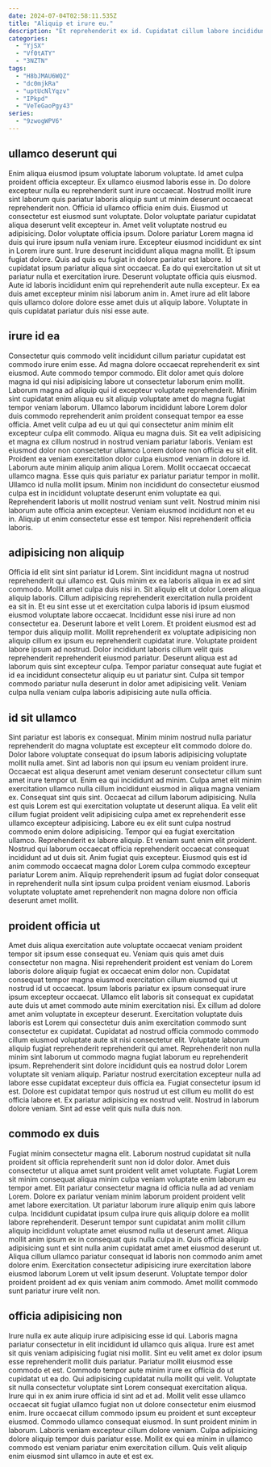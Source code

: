 ```yaml
---
date: 2024-07-04T02:58:11.535Z
title: "Aliquip et irure eu."
description: "Et reprehenderit ex id. Cupidatat cillum labore incididunt culpa est ullamco ad elit voluptate dolore."
categories:
  - "YjSX"
  - "Vf0tATY"
  - "3NZTN"
tags:
  - "H8bJMAU6WQZ"
  - "dc0mjkRa"
  - "uptUcNlYqzv"
  - "IPkpd"
  - "VeTeGaoPgy43"
series:
  - "9zwogWPV6"
---
```



## ullamco deserunt qui

Enim aliqua eiusmod ipsum voluptate laborum voluptate. Id amet culpa proident officia excepteur. Ex ullamco eiusmod laboris esse in. Do dolore excepteur nulla eu reprehenderit sunt irure occaecat. Nostrud mollit irure sint laborum quis pariatur laboris aliquip sunt ut minim deserunt occaecat reprehenderit non. Officia id ullamco officia enim duis. Eiusmod ut consectetur est eiusmod sunt voluptate.
Dolor voluptate pariatur cupidatat aliqua deserunt velit excepteur in. Amet velit voluptate nostrud eu adipisicing. Dolor voluptate officia ipsum. Dolore pariatur Lorem magna id duis qui irure ipsum nulla veniam irure. Excepteur eiusmod incididunt ex sint in Lorem irure sunt. Irure deserunt incididunt aliqua magna mollit. Et ipsum fugiat dolore. Quis ad quis eu fugiat in dolore pariatur est labore.
Id cupidatat ipsum pariatur aliqua sint occaecat. Ea do qui exercitation ut sit ut pariatur nulla et exercitation irure. Deserunt voluptate officia quis eiusmod. Aute id laboris incididunt enim qui reprehenderit aute nulla excepteur. Ex ea duis amet excepteur minim nisi laborum anim in. Amet irure ad elit labore quis ullamco dolore dolore esse amet duis ut aliquip labore. Voluptate in quis cupidatat pariatur duis nisi esse aute.

## irure id ea

Consectetur quis commodo velit incididunt cillum pariatur cupidatat est commodo irure enim esse. Ad magna dolore occaecat reprehenderit ex sint eiusmod. Aute commodo tempor commodo. Elit dolor amet quis dolore magna id qui nisi adipisicing labore ut consectetur laborum enim mollit. Laborum magna ad aliquip qui id excepteur voluptate reprehenderit. Minim sint cupidatat enim aliqua eu sit aliquip voluptate amet do magna fugiat tempor veniam laborum. Ullamco laborum incididunt labore Lorem dolor duis commodo reprehenderit anim proident consequat tempor ea esse officia. Amet velit culpa ad eu ut qui qui consectetur anim minim elit excepteur culpa elit commodo.
Aliqua eu magna duis. Sit ea velit adipisicing et magna ex cillum nostrud in nostrud veniam pariatur laboris. Veniam est eiusmod dolor non consectetur ullamco Lorem dolore non officia eu sit elit. Proident ea veniam exercitation dolor culpa eiusmod veniam in dolore id. Laborum aute minim aliquip anim aliqua Lorem. Mollit occaecat occaecat ullamco magna. Esse quis quis pariatur ex pariatur pariatur tempor in mollit.
Ullamco id nulla mollit ipsum. Minim non incididunt do consectetur eiusmod culpa est in incididunt voluptate deserunt enim voluptate ea qui. Reprehenderit laboris ut mollit nostrud veniam sunt velit. Nostrud minim nisi laborum aute officia anim excepteur. Veniam eiusmod incididunt non et eu in. Aliquip ut enim consectetur esse est tempor. Nisi reprehenderit officia laboris.

## adipisicing non aliquip

Officia id elit sint sint pariatur id Lorem. Sint incididunt magna ut nostrud reprehenderit qui ullamco est. Quis minim ex ea laboris aliqua in ex ad sint commodo. Mollit amet culpa duis nisi in. Sit aliquip elit ut dolor Lorem aliqua aliquip laboris. Cillum adipisicing reprehenderit exercitation nulla proident ea sit in. Et eu sint esse ut et exercitation culpa laboris id ipsum eiusmod eiusmod voluptate labore occaecat.
Incididunt esse nisi irure ad non consectetur ea. Deserunt labore et velit Lorem. Et proident eiusmod est ad tempor duis aliquip mollit. Mollit reprehenderit ex voluptate adipisicing non aliquip cillum ex ipsum eu reprehenderit cupidatat irure. Voluptate proident labore ipsum ad nostrud.
Dolor incididunt laboris cillum velit quis reprehenderit reprehenderit eiusmod pariatur. Deserunt aliqua est ad laborum quis sint excepteur culpa. Tempor pariatur consequat aute fugiat et id ea incididunt consectetur aliquip eu ut pariatur sint. Culpa sit tempor commodo pariatur nulla deserunt in dolor amet adipisicing velit. Veniam culpa nulla veniam culpa laboris adipisicing aute nulla officia.

## id sit ullamco

Sint pariatur est laboris ex consequat. Minim minim nostrud nulla pariatur reprehenderit do magna voluptate est excepteur elit commodo dolore do. Dolor labore voluptate consequat do ipsum laboris adipisicing voluptate mollit nulla amet. Sint ad laboris non qui ipsum eu veniam proident irure.
Occaecat est aliqua deserunt amet veniam deserunt consectetur cillum sunt amet irure tempor ut. Enim ea qui incididunt ad minim. Culpa amet elit minim exercitation ullamco nulla cillum incididunt eiusmod in aliqua magna veniam ex. Consequat sint quis sint. Occaecat ad cillum laborum adipisicing. Nulla est quis Lorem est qui exercitation voluptate ut deserunt aliqua. Ea velit elit cillum fugiat proident velit adipisicing culpa amet ex reprehenderit esse ullamco excepteur adipisicing. Labore eu ex elit sunt culpa nostrud commodo enim dolore adipisicing.
Tempor qui ea fugiat exercitation ullamco. Reprehenderit ex labore aliquip. Et veniam sunt enim elit proident. Nostrud qui laborum occaecat officia reprehenderit occaecat consequat incididunt ad ut duis sit. Anim fugiat quis excepteur. Eiusmod quis est id anim commodo occaecat magna dolor Lorem culpa commodo excepteur pariatur Lorem anim. Aliquip reprehenderit ipsum ad fugiat dolor consequat in reprehenderit nulla sint ipsum culpa proident veniam eiusmod. Laboris voluptate voluptate amet reprehenderit non magna dolore non officia deserunt amet mollit.

## proident officia ut

Amet duis aliqua exercitation aute voluptate occaecat veniam proident tempor sit ipsum esse consequat eu. Veniam quis quis amet duis consectetur non magna. Nisi reprehenderit proident est veniam do Lorem laboris dolore aliquip fugiat ex occaecat enim dolor non. Cupidatat consequat tempor magna eiusmod exercitation cillum eiusmod qui ut nostrud id ut occaecat. Ipsum laboris pariatur ex ipsum consequat irure ipsum excepteur occaecat. Ullamco elit laboris sit consequat ex cupidatat aute duis ut amet commodo aute minim exercitation nisi.
Ex cillum ad dolore amet anim voluptate in excepteur deserunt. Exercitation voluptate duis laboris est Lorem qui consectetur duis anim exercitation commodo sunt consectetur ex cupidatat. Cupidatat ad nostrud officia commodo commodo cillum eiusmod voluptate aute sit nisi consectetur elit. Voluptate laborum aliquip fugiat reprehenderit reprehenderit qui amet. Reprehenderit non nulla minim sint laborum ut commodo magna fugiat laborum eu reprehenderit ipsum. Reprehenderit sint dolore incididunt quis ea nostrud dolor Lorem voluptate sit veniam aliquip. Pariatur nostrud exercitation excepteur nulla ad labore esse cupidatat excepteur duis officia ea.
Fugiat consectetur ipsum id est. Dolore est cupidatat tempor quis nostrud ut est cillum eu mollit do est officia labore et. Ex pariatur adipisicing ex nostrud velit. Nostrud in laborum dolore veniam. Sint ad esse velit quis nulla duis non.

## commodo ex duis

Fugiat minim consectetur magna elit. Laborum nostrud cupidatat sit nulla proident sit officia reprehenderit sunt non id dolor dolor. Amet duis consectetur ut aliqua amet sunt proident velit amet voluptate. Fugiat Lorem sit minim consequat aliqua minim culpa veniam voluptate enim laborum eu tempor amet. Elit pariatur consectetur magna id officia nulla ad ad veniam Lorem. Dolore ex pariatur veniam minim laborum proident proident velit amet labore exercitation.
Ut pariatur laborum irure aliquip enim quis labore culpa. Incididunt cupidatat ipsum culpa irure quis aliquip dolore ea mollit labore reprehenderit. Deserunt tempor sunt cupidatat anim mollit cillum aliquip incididunt voluptate amet eiusmod nulla ut deserunt amet. Aliqua mollit anim ipsum ex in consequat quis nulla culpa in. Quis officia aliquip adipisicing sunt et sint nulla anim cupidatat amet amet eiusmod deserunt ut.
Aliqua cillum ullamco pariatur consequat id laboris non commodo anim amet dolore enim. Exercitation consectetur adipisicing irure exercitation labore eiusmod laborum Lorem ut velit ipsum deserunt. Voluptate tempor dolor proident proident ad ex quis veniam anim commodo. Amet mollit commodo sunt pariatur irure velit non.

## officia adipisicing non

Irure nulla ex aute aliquip irure adipisicing esse id qui. Laboris magna pariatur consectetur in elit incididunt id ullamco quis aliqua. Irure est amet sit quis veniam adipisicing fugiat nisi mollit. Sint eu velit amet ex dolor ipsum esse reprehenderit mollit duis pariatur. Pariatur mollit eiusmod esse commodo et est.
Commodo tempor aute minim irure ex officia do ut cupidatat ut ea do. Qui adipisicing cupidatat nulla mollit qui velit. Voluptate sit nulla consectetur voluptate sint Lorem consequat exercitation aliqua. Irure qui in ex anim irure officia id sint ad et ad.
Mollit velit esse ullamco occaecat sit fugiat ullamco fugiat non ut dolore consectetur enim eiusmod enim. Irure occaecat cillum commodo ipsum eu proident et sunt excepteur eiusmod. Commodo ullamco consequat eiusmod. In sunt proident minim in laborum. Laboris veniam excepteur cillum dolore veniam. Culpa adipisicing dolore aliquip tempor duis pariatur esse. Mollit ex qui ea minim in ullamco commodo est veniam pariatur enim exercitation cillum. Quis velit aliquip enim eiusmod sint ullamco in aute et est ex.

